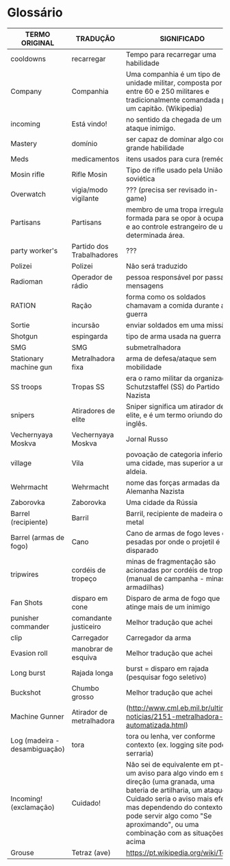 Glossário
====================
| TERMO ORIGINAL  |  TRADUÇÃO  | SIGNIFICADO  |
| ------------------- | ------------------- |------------------- |
|  cooldowns |  recarregar | Tempo para recarregar uma habilidade |
|  Company |  Companhia | Uma companhia é um tipo de unidade militar, composta por entre 60 e 250 militares e tradicionalmente comandada por um capitão. (Wikipedia) |
|  incoming |  Está vindo! | no sentido da chegada de um ataque inimigo. |
|  Mastery |  domínio | ser capaz de dominar algo com grande habilidade |
|  Meds |  medicamentos | itens usados para cura (remédios) |
|  Mosin rifle |  Rifle Mosin | Tipo de rifle usado pela União soviética |
|  Overwatch |  vigia/modo vigilante | ??? (precisa ser revisado in-game) |
|  Partisans |  Partisans | membro de uma tropa irregular formada para se opor à ocupação e ao controle estrangeiro de uma determinada área. |
|  party worker's |  Partido dos Trabalhadores | ??? |
|  Polizei |  Polizei | Não será traduzido |
|  Radioman |  Operador de rádio | pessoa responsável por passar mensagens |
|  RATION |  Ração | forma como os soldados chamavam a comida durante a guerra |
|  Sortie |  incursão | enviar soldados em uma missão |
|  Shotgun |  espingarda | tipo de arma usada na guerra |
|  SMG |  SMG | submetralhadora |
|  Stationary machine gun |  Metralhadora fixa | arma de defesa/ataque sem mobilidade |
|  SS troops |  Tropas SS | era o ramo militar da organização Schutzstaffel (SS) do Partido Nazista |
|  snipers |  Atiradores de elite | Sniper significa um atirador de elite, e é um termo oriundo do inglês. |
|  Vechernyaya Moskva |  Vechernyaya Moskva | Jornal Russo |
|  village |  Vila | povoação de categoria inferior a uma cidade, mas superior a uma aldeia. |
|  Wehrmacht |  Wehrmacht | nome das forças armadas da Alemanha Nazista |
| Zaborovka | Zaborovka | Uma cidade da Rússia |
| Barrel (recipiente) | Barril | Barril, recipiente de madeira ou metal |
| Barrel (armas de fogo) | Cano | Cano de armas de fogo leves e pesadas por onde o projetil é disparado |
| tripwires | cordéis de tropeço | minas de fragmentação são acionadas por cordéis de tropeço (manual de campanha - minas e armadilhas) |
| Fan Shots | disparo em cone | Disparo de arma de fogo que atinge mais de um inimigo |
| punisher commander | comandante justiceiro | Melhor tradução que achei |
| clip | Carregador | Carregador da arma |
| Evasion roll | manobrar de esquiva | Melhor tradução que achei |
| Long burst | Rajada longa | burst = disparo em rajada (pesquisar fogo seletivo) |
| Buckshot | Chumbo grosso | Melhor tradução que achei |
| Machine Gunner | Atirador de metralhadora | (http://www.cml.eb.mil.br/ultimas-noticias/2151-metralhadora-automatizada.html) |
| Log (madeira  - desambiguação) | tora | tora ou lenha, ver conforme contexto (ex. logging site pode ser serraria) |
| Incoming! (exclamação) | Cuidado! | Não sei de equivalente em pt-br, é um aviso para algo vindo em sua direção (uma granada, uma bateria de artilharia, um ataque). Cuidado seria o aviso mais efetivo, mas dependendo do contexto, pode servir algo como "Se aproximando", ou uma combinação com as situações acima  |
| Grouse | Tetraz (ave) | https://pt.wikipedia.org/wiki/Tetraz |
